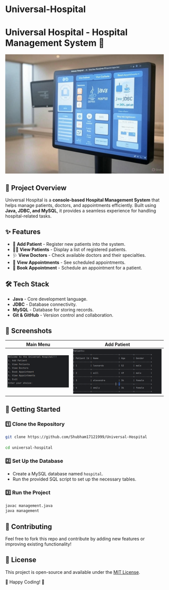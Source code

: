 
# Universal-Hospital 
# Universal Hospital - Hospital Management System 🏥

![Project Banner](3Iwl3pAZosPGrALb-generated_image.jpg)


## 📌 Project Overview
Universal Hospital is a **console-based Hospital Management System** that helps manage patients, doctors, and appointments efficiently. Built using **Java, JDBC, and MySQL**, it provides a seamless experience for handling hospital-related tasks.

## ✨ Features
- 🏥 **Add Patient** - Register new patients into the system.
- 👩‍⚕️ **View Patients** - Display a list of registered patients.
- 🩺 **View Doctors** - Check available doctors and their specialties.
- 📅 **View Appointments** - See scheduled appointments.
- 📌 **Book Appointment** - Schedule an appointment for a patient.

## 🛠️ Tech Stack
- **Java** - Core development language.
- **JDBC** - Database connectivity.
- **MySQL** - Database for storing records.
- **Git & GitHub** - Version control and collaboration.

## 📸 Screenshots
| Main Menu | Add Patient |
|-----------|------------|
| ![Main Menu](MainMenu.png) | ![Add Patient](Patients.png) |





## 🚀 Getting Started
### 1️⃣ Clone the Repository
```sh
git clone https://github.com/Shubham17121999/Universal-Hospital

cd universal-hospital


```

### 2️⃣ Set Up the Database
- Create a MySQL database named `hospital`.
- Run the provided SQL script to set up the necessary tables.


### 3️⃣ Run the Project
```sh
javac management.java
java management
```







## 🤝 Contributing
Feel free to fork this repo and contribute by adding new features or improving existing functionality!

## 📜 License
This project is open-source and available under the [MIT License](LICENSE).

🚀 Happy Coding! 💙

